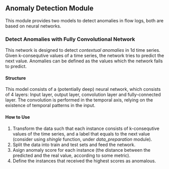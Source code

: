 ## Anomaly Detection Module
This module provides two models to detect anomalies in flow logs, both are based on neural networks.
### Detect Anomalies with Fully Convolutional Network
This network is designed to detect *contextual anomalies* in 1d time series. Given k-consequtive values of a time series,
the network tries to predict the next value. Anomalies can be defined as the values which the network fails to predict.
#### Structure
This model consists of a (potentially deep) neural network, which consists of 4 layers: Input layer, output layer, convolution layer 
and fully-connected layer. The convolution is performed in the temporal axis, relying on the existence of temporal patterns in the input.
#### How to Use
1. Transform the data such that each instance consists of k-consequtive values of the time series, and a label that equals to the next value (consider using *shingle* function, under *data_preparation* module).
2. Split the data into train and test sets and feed the network.
3. Asign anomaly score for each instance (the distance between the predicted and the real value, according to some metric).
4. Define the instances that received the highest scores as anomalous.
